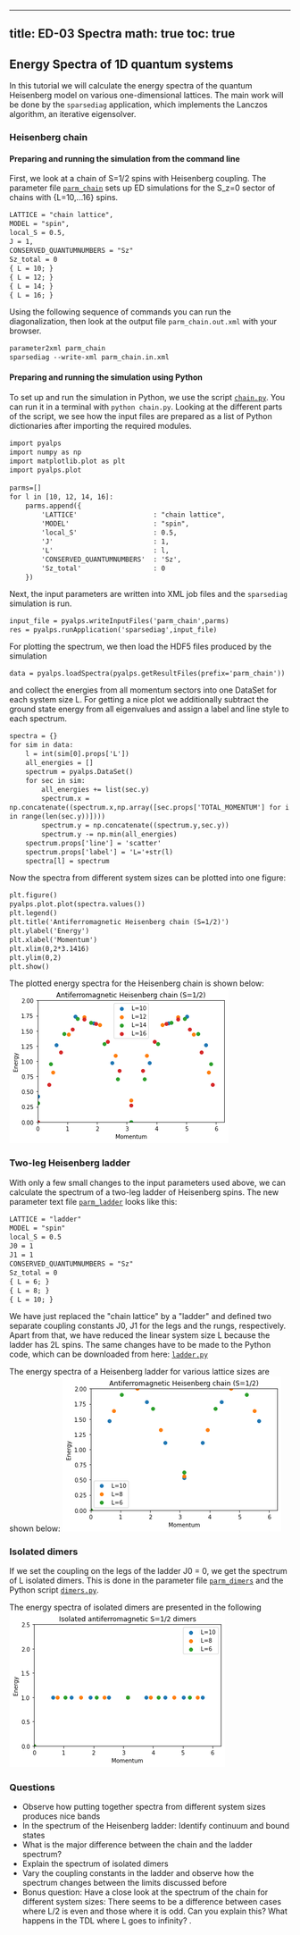 
---
title: ED-03 Spectra
math: true
toc: true
---

## Energy Spectra of 1D quantum systems

In this tutorial we will calculate the energy spectra of the quantum Heisenberg model on various one-dimensional lattices. The main work will be done by the `sparsediag` application, which implements the Lanczos algorithm, an iterative eigensolver.

### Heisenberg chain

#### Preparing and running the simulation from the command line

First, we look at a chain of S=1/2 spins with Heisenberg coupling. The parameter file <a href="../codes/ed-03-1dspectra/parm_chain" download>`parm_chain`</a>  sets up ED simulations for the S_z=0 sector of chains with {L=10,...16} spins.

```
LATTICE = "chain lattice", 
MODEL = "spin",
local_S = 0.5,
J = 1,
CONSERVED_QUANTUMNUMBERS = "Sz"
Sz_total = 0
{ L = 10; }
{ L = 12; }
{ L = 14; }
{ L = 16; }
```
    
Using the following sequence of commands you can run the diagonalization, then look at the output file `parm_chain.out.xml` with your browser.

```
parameter2xml parm_chain
sparsediag --write-xml parm_chain.in.xml
```

#### Preparing and running the simulation using Python

To set up and run the simulation in Python, we use the script <a href="../codes/ed-03-1dspectra/chain.py" download>`chain.py`</a>. You can run it in a terminal with `python chain.py`.
Looking at the different parts of the script, we see how the input files are prepared as a list of Python dictionaries after importing the required modules.

```
import pyalps
import numpy as np
import matplotlib.plot as plt
import pyalps.plot

parms=[]
for l in [10, 12, 14, 16]:
    parms.append({ 
        'LATTICE'                   : "chain lattice", 
        'MODEL'                     : "spin",
        'local_S'                   : 0.5,
        'J'                         : 1,
        'L'                         : l,
        'CONSERVED_QUANTUMNUMBERS'  : 'Sz',
        'Sz_total'                  : 0
    })
```

Next, the input parameters are written into XML job files and the `sparsediag` simulation is run.

```
input_file = pyalps.writeInputFiles('parm_chain',parms)
res = pyalps.runApplication('sparsediag',input_file)
```
    
For plotting the spectrum, we then load the HDF5 files produced by the simulation

```
data = pyalps.loadSpectra(pyalps.getResultFiles(prefix='parm_chain'))
```
    
and collect the energies from all momentum sectors into one DataSet for each system size L. For getting a nice plot we additionally subtract the ground state energy from all eigenvalues and assign a label and line style to each spectrum.

```
spectra = {}
for sim in data:
    l = int(sim[0].props['L'])
    all_energies = []
    spectrum = pyalps.DataSet()
    for sec in sim:
        all_energies += list(sec.y)
        spectrum.x = np.concatenate((spectrum.x,np.array([sec.props['TOTAL_MOMENTUM'] for i in range(len(sec.y))])))
        spectrum.y = np.concatenate((spectrum.y,sec.y))
        spectrum.y -= np.min(all_energies)
    spectrum.props['line'] = 'scatter'
    spectrum.props['label'] = 'L='+str(l)
    spectra[l] = spectrum
```
    
Now the spectra from different system sizes can be plotted into one figure:

```
plt.figure()
pyalps.plot.plot(spectra.values())
plt.legend()
plt.title('Antiferromagnetic Heisenberg chain (S=1/2)')
plt.ylabel('Energy')
plt.xlabel('Momentum')
plt.xlim(0,2*3.1416)
plt.ylim(0,2)
plt.show()
```

The plotted energy spectra for the Heisenberg chain is shown below:
![](figs/chain.png)

### Two-leg Heisenberg ladder

With only a few small changes to the input parameters used above, we can calculate the spectrum of a two-leg ladder of Heisenberg spins. The new parameter text file <a href="../codes/ed-03-1dspectra/parm_ladder" download>`parm_ladder`</a> looks like this:

```
LATTICE = "ladder"
MODEL = "spin"
local_S = 0.5
J0 = 1
J1 = 1
CONSERVED_QUANTUMNUMBERS = "Sz"
Sz_total = 0
{ L = 6; }
{ L = 8; }
{ L = 10; }
```
    
We have just replaced the "chain lattice" by a "ladder" and defined two separate coupling constants J0, J1 for the legs and the rungs, respectively. Apart from that, we have reduced the linear system size L because the ladder has 2L spins. The same changes have to be made to the Python code, which can be downloaded from here: <a href="../codes/ed-03-1dspectra/ladder.py" download>`ladder.py`</a>

The energy spectra of a Heisenberg ladder for various lattice sizes are shown below:
![](figs/ladder.png)

### Isolated dimers

If we set the coupling on the legs of the ladder J0 = 0, we get the spectrum of L isolated dimers. This is done in the parameter file <a href="../codes/ed-03-1dspectra/parm_dimers" download>`parm_dimers`</a> and the Python script <a href="../codes/ed-03-1dspectra/dimers.py" download>`dimers.py`</a>.

The energy spectra of isolated dimers are presented in the following
![](figs/dimer.png)

### Questions

- Observe how putting together spectra from different system sizes produces nice bands
- In the spectrum of the Heisenberg ladder: Identify continuum and bound states
- What is the major difference between the chain and the ladder spectrum?
- Explain the spectrum of isolated dimers
- Vary the coupling constants in the ladder and observe how the spectrum changes between the limits discussed before
- Bonus question: Have a close look at the spectrum of the chain for different system sizes: There seems to be a difference between cases where L/2 is even and those where it is odd. Can you explain this? What happens in the TDL where L goes to infinity?
 .
